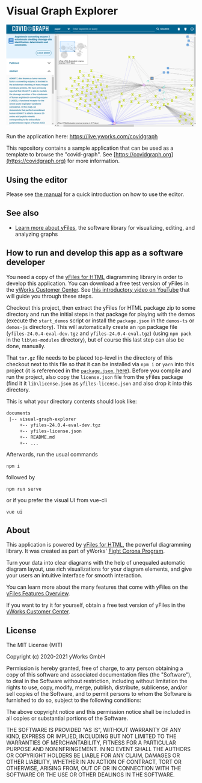 # Visual Graph Explorer

[![A screenshot of this sample application](docs/screenshot.png)](https://live.yworks.com/covidgraph)

Run the application here: https://live.yworks.com/covidgraph

This repository contains a sample application that can be used as a template to browse the
"covid-graph". See [https://covidgraph.org](https://covidgraph.org) for more information.

## Using the editor

Please see [the manual](./docs/vge-guidance.md) for a quick introduction on how to use the editor.

## See also

- [Learn more about yFiles](https://www.yworks.com/products/yfiles), the software library for visualizing, editing, and analyzing graphs

## How to run and develop this app as a software developer

You need a copy of the [yFiles for HTML](https://www.yworks.com/products/yfiles-for-html) diagramming library in order
to develop this application. You can download a free test version of yFiles in the
[yWorks Customer Center](https://my.yworks.com/signup?product=YFILES_HTML_EVAL). See [this introductory video on YouTube](https://www.youtube.com/watch?v=yzRAB-oP_uw) that will guide you through these steps.

Checkout this project, then extract the yFiles for HTML package zip to some directory and run the initial steps in that
package for playing with the demos (execute the `start_demos` script or install the `package.json` in the `demos-ts` or `demos-js` directory). This will automatically create an `npm` package file (`yfiles-24.0.4-eval-dev.tgz` and `yfiles-24.0.4-eval.tgz`) (using `npm pack` in the `lib\es-modules` directory), but of course this last step can also be done, manually.

That `tar.gz` file needs to be placed top-level in the directory of this checkout next to this file so that it can be installed via `npm i` or `yarn` into this project (it is referenced in the [`package.json`, here](https://github.com/covidgraph/visual-graph-explorer/blob/de26bcd14ec547b7caa43b308954a7dea900c9b2/package.json#L40)).
Before you compile and run the project, also copy the `license.json` file from the yFiles package (find it it `lib\license.json` as `yfiles-license.json` and also drop it into this directory.

This is what your directory contents should look like:

```
documents
 |-- visual-graph-explorer
     +-- yfiles-24.0.4-eval-dev.tgz
     +-- yfiles-license.json
     +-- README.md
     +-- ...
```

Afterwards, run the usual commands

```
npm i
```

followed by

```
npm run serve
```

or if you prefer the visual UI from vue-cli

```
vue ui
```

## About

This application is powered by [yFiles for HTML](https://www.yworks.com/products/yfiles-for-html), the powerful
diagramming library. It was created as part of yWorks' [Fight Corona Program](https://www.yworks.com/support/fightcorona).

Turn your data into clear diagrams with the help of unequaled automatic diagram layout, use rich visualizations for your
diagram elements, and give your users an intuitive interface for smooth interaction.

You can learn more about the many features that come with yFiles
on the [yFiles Features Overview](https://www.yworks.com/products/yfiles/features).

If you want to try it for yourself, obtain a free test version of yFiles in the
[yWorks Customer Center](https://my.yworks.com/signup?product=YFILES_HTML_EVAL).

## License

The MIT License (MIT)

Copyright (c) 2020-2021 yWorks GmbH

Permission is hereby granted, free of charge, to any person obtaining a copy of this software and associated documentation files (the "Software"), to deal in the Software without restriction, including without limitation the rights to use, copy, modify, merge, publish, distribute, sublicense, and/or sell copies of the Software, and to permit persons to whom the Software is furnished to do so, subject to the following conditions:

The above copyright notice and this permission notice shall be included in all copies or substantial portions of the Software.

THE SOFTWARE IS PROVIDED "AS IS", WITHOUT WARRANTY OF ANY KIND, EXPRESS OR IMPLIED, INCLUDING BUT NOT LIMITED TO THE WARRANTIES OF MERCHANTABILITY, FITNESS FOR A PARTICULAR PURPOSE AND NONINFRINGEMENT. IN NO EVENT SHALL THE AUTHORS OR COPYRIGHT HOLDERS BE LIABLE FOR ANY CLAIM, DAMAGES OR OTHER LIABILITY, WHETHER IN AN ACTION OF CONTRACT, TORT OR OTHERWISE, ARISING FROM, OUT OF OR IN CONNECTION WITH THE SOFTWARE OR THE USE OR OTHER DEALINGS IN THE SOFTWARE.

